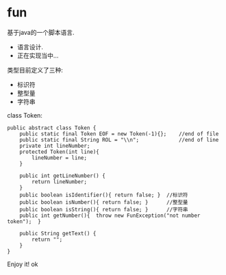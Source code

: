 

# fun

基于java的一个脚本语言.

* 语言设计.
* 正在实现当中...


类型目前定义了三种:

* 标识符
* 整型量
* 字符串

class Token:
    
    public abstract class Token {
        public static final Token EOF = new Token(-1){};    //end of file
        public static final String ROL = "\\n";             //end of line
        private int lineNumber;
        protected Token(int line){
            lineNumber = line;
        }
    
        public int getLineNumber() {
            return lineNumber;
        }
        public boolean isIdentifier(){ return false; }  //标识符
        public boolean isNumber(){ return false; }      //整型量
        public boolean isString(){ return false; }      //字符串
        public int getNumber(){  throw new FunException("not number token");  }
    
        public String getText() {
            return "";
        }
    }
    
    
Enjoy it!
ok


